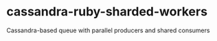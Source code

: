 cassandra-ruby-sharded-workers
==============================

Cassandra-based queue with parallel producers and shared consumers
